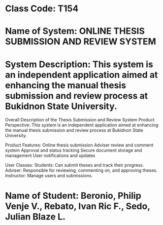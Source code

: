 # Class Code: T154
# Name of System: ONLINE THESIS SUBMISSION AND REVIEW SYSTEM
# System Description: This system is an independent application aimed at enhancing the manual thesis submission and review process at Bukidnon State University.
Overall Description of the Thesis Submission and Review System
Product Perspective:
This system is an independent application aimed at enhancing the manual thesis submission and review process at Bukidnon State University.

Product Features:
Online thesis submission
Adviser review and comment system
Approval and status tracking
Secure document storage and management
User notifications and updates

User Classes:
Students: Can submit theses and track their progress.
Adviser: Responsible for reviewing, commenting on, and approving theses.
Instructor: Manage users and submissions.

# Name of Student: Beronio, Philip Venje V., Rebato, Ivan Ric F., Sedo, Julian Blaze L.
          
                
          
